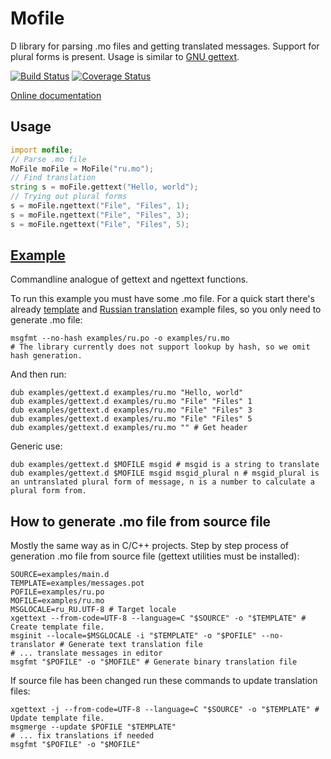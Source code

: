 # Mofile

D library for parsing .mo files and getting translated messages. Support for plural forms is present. Usage is similar to [GNU gettext](https://www.gnu.org/software/gettext/).

[![Build Status](https://travis-ci.org/FreeSlave/mofile.svg?branch=master)](https://travis-ci.org/FreeSlave/mofile?branch=master) [![Coverage Status](https://coveralls.io/repos/FreeSlave/mofile/badge.svg?branch=master&service=github)](https://coveralls.io/github/FreeSlave/mofile?branch=master)

[Online documentation](https://freeslave.github.io/mofile/mofile.html)

## Usage

```d
import mofile;
// Parse .mo file
MoFile moFile = MoFile("ru.mo");
// Find translation
string s = moFile.gettext("Hello, world");
// Trying out plural forms
s = moFile.ngettext("File", "Files", 1);
s = moFile.ngettext("File", "Files", 3);
s = moFile.ngettext("File", "Files", 5);
```

## [Example](examples/gettext.d)

Commandline analogue of gettext and ngettext functions.

To run this example you must have some .mo file.
For a quick start there's already [template](examples/messages.pot) and [Russian translation](examples/ru.po) example files, so you only need to generate .mo file:

    msgfmt --no-hash examples/ru.po -o examples/ru.mo
    # The library currently does not support lookup by hash, so we omit hash generation.

And then run:

    dub examples/gettext.d examples/ru.mo "Hello, world"
    dub examples/gettext.d examples/ru.mo "File" "Files" 1
    dub examples/gettext.d examples/ru.mo "File" "Files" 3
    dub examples/gettext.d examples/ru.mo "File" "Files" 5
    dub examples/gettext.d examples/ru.mo "" # Get header

Generic use:

    dub examples/gettext.d $MOFILE msgid # msgid is a string to translate
    dub examples/gettext.d $MOFILE msgid msgid_plural n # msgid_plural is an untranslated plural form of message, n is a number to calculate a plural form from.

## How to generate .mo file from source file

Mostly the same way as in C/C++ projects.
Step by step process of generation .mo file from source file (gettext utilities must be installed):

    SOURCE=examples/main.d
    TEMPLATE=examples/messages.pot
    POFILE=examples/ru.po
    MOFILE=examples/ru.mo
    MSGLOCALE=ru_RU.UTF-8 # Target locale
    xgettext --from-code=UTF-8 --language=C "$SOURCE" -o "$TEMPLATE" # Create template file.
    msginit --locale=$MSGLOCALE -i "$TEMPLATE" -o "$POFILE" --no-translator # Generate text translation file
    # ... translate messages in editor
    msgfmt "$POFILE" -o "$MOFILE" # Generate binary translation file

If source file has been changed run these commands to update translation files:

    xgettext -j --from-code=UTF-8 --language=C "$SOURCE" -o "$TEMPLATE" # Update template file.
    msgmerge --update $POFILE "$TEMPLATE"
    # ... fix translations if needed
    msgfmt "$POFILE" -o "$MOFILE"
